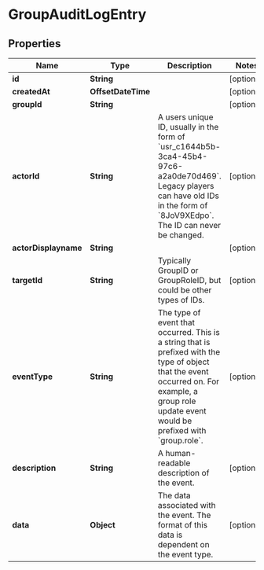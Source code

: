 

# GroupAuditLogEntry


## Properties

| Name | Type | Description | Notes |
|------------ | ------------- | ------------- | -------------|
|**id** | **String** |  |  [optional] |
|**createdAt** | **OffsetDateTime** |  |  [optional] |
|**groupId** | **String** |  |  [optional] |
|**actorId** | **String** | A users unique ID, usually in the form of &#x60;usr_c1644b5b-3ca4-45b4-97c6-a2a0de70d469&#x60;. Legacy players can have old IDs in the form of &#x60;8JoV9XEdpo&#x60;. The ID can never be changed. |  [optional] |
|**actorDisplayname** | **String** |  |  [optional] |
|**targetId** | **String** | Typically GroupID or GroupRoleID, but could be other types of IDs. |  [optional] |
|**eventType** | **String** | The type of event that occurred. This is a string that is prefixed with the type of object that the event occurred on. For example, a group role update event would be prefixed with &#x60;group.role&#x60;. |  [optional] |
|**description** | **String** | A human-readable description of the event. |  [optional] |
|**data** | **Object** | The data associated with the event. The format of this data is dependent on the event type. |  [optional] |



